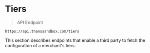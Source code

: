 # Tiers

> API Endpoint
```
https://api.thanxsandbox.com/tiers
```

This section describes endpoints that enable a third party to fetch the configuration
of a merchant's tiers.
